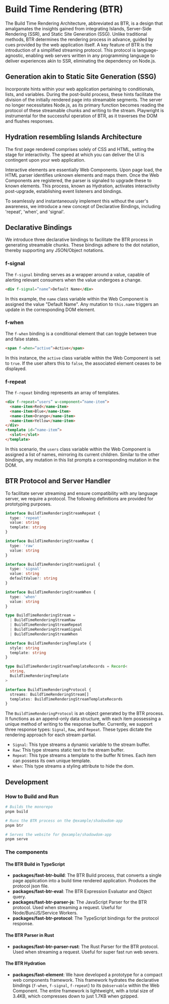# Build Time Rendering (BTR)

The Build Time Rendering Architecture, abbreviated as BTR, is a design that amalgamates the insights gained from integrating Islands, Server-Side Rendering (SSR), and Static Site Generation (SSG). Unlike traditional methods, BTR determines the rendering process in advance, guided by cues provided by the web application itself. A key feature of BTR is the introduction of a simplified streaming protocol. This protocol is language-agnostic, enabling web servers written in any programming language to deliver experiences akin to SSR, eliminating the dependency on Node.js.

## Generation akin to Static Site Generation (SSG)

Incorporate hints within your web application pertaining to conditionals, lists, and variables. During the post-build process, these hints facilitate the division of the initially rendered page into streamable segments. The server no longer necessitates Node.js, as its primary function becomes reading the protocol of these streamable chunks and writing to the stream. Playwright is instrumental for the successful operation of BTR, as it traverses the DOM and flushes responses.

## Hydration resembling Islands Architecture

The first page rendered comprises solely of CSS and HTML, setting the stage for interactivity. The speed at which you can deliver the UI is contingent upon your web application.

Interactive elements are essentially Web Components. Upon page load, the HTML parser identifies unknown elements and maps them. Once the Web Components are registered, the parser is signaled to upgrade these to known elements. This process, known as Hydration, activates interactivity post-upgrade, establishing event listeners and bindings.

To seamlessly and instantaneously implement this without the user's awareness, we introduce a new concept of Declarative Bindings, including 'repeat', 'when', and 'signal'.

## Declarative Bindings

We introduce three declarative bindings to facilitate the BTR process in generating streamable chunks. These bindings adhere to the dot notation, thereby supporting any JSON/Object notations.

### f-signal

The `f-signal` binding serves as a wrapper around a value, capable of alerting relevant consumers when the value undergoes a change.

```html
<div f-signal=”name”>Default Name</div>
```

In this example, the `name` class variable within the Web Component is assigned the value "Default Name". Any mutation to `this.name` triggers an update in the corresponding DOM element.

### f-when

The `f-when` binding is a conditional element that can toggle between true and false states.

```html
<span f-when=”active”>Active</span>
```

In this instance, the `active` class variable within the Web Component is set to `true`. If the user alters this to `false`, the associated element ceases to be displayed.

### f-repeat

The `f-repeat` binding represents an array of templates.

```html
<div f-repeat=”users” w-component=”name-item”>
  <name-item>Red</name-item>
  <name-item>Blue</name-item>
  <name-item>Orange</name-item>
  <name-item>Yellow</name-item>
</div>
<template id=”name-item”>
  <slot></slot>
</template>
```

In this scenario, the `users` class variable within the Web Component is assigned a list of names, mirroring its current children. Similar to the other bindings, any mutation in this list prompts a corresponding mutation in the DOM.

## BTR Protocol and Server Handler

To facilitate server streaming and ensure compatibility with any language server, we require a protocol. The following definitions are provided for prototyping purposes.

```ts
interface BuildTimeRenderingStreamRepeat {
  type: 'repeat'
  value: string
  template: string
}

interface BuildTimeRenderingStreamRaw {
  type: 'raw'
  value: string
}

interface BuildTimeRenderingStreamSignal {
  type: 'signal'
  value: string
  defaultValue?: string
}

interface BuildTimeRenderingStreamWhen {
  type: 'when'
  value: string
}

type BuildTimeRenderingStream =
  | BuildTimeRenderingStreamRaw
  | BuildTimeRenderingStreamRepeat
  | BuildTimeRenderingStreamSignal
  | BuildTimeRenderingStreamWhen

interface BuildTimeRenderingTemplate {
  style: string
  template: string
}

type BuildTimeRenderingStreamTemplateRecords = Record<
  string,
  BuildTimeRenderingTemplate
>

interface BuildTimeRenderingProtocol {
  streams: BuildTimeRenderingStream[]
  templates: BuildTimeRenderingStreamTemplateRecords
}
```

The `BuildTimeRenderingProtocol` is an object generated by the BTR process. It functions as an append-only data structure, with each item possessing a unique method of writing to the response buffer. Currently, we support three response types: `Signal`, `Raw`, and `Repeat`. These types dictate the rendering approach for each stream partial.

- `Signal`: This type streams a dynamic variable to the stream buffer.
- `Raw`: This type streams static text to the stream buffer.
- `Repeat`: This type streams a template to the buffer N times. Each item can possess its own unique template.
- `When`: This type streams a styling attribute to hide the dom.

## Development

### How to Build and Run

```sh
# Builds the monorepo
pnpm build

# Runs the BTR process on the @example/shadowdom-app
pnpm btr

# Serves the website for @example/shadowdom-app
pnpm serve
```

### The components

#### The BTR Build in TypeScript
- **packages/fast-btr-build**: The BTR Build process, that converts a single page application into a build time rendered application. Produces the protocol json file.
- **packages/fast-btr-eval**: The BTR Expression Evaluator and Object query.
- **packages/fast-btr-parser-js**: The JavaScript Parser for the BTR protocol. Used when streaming a request. Useful for Node/Bun/JS/Service Workers.
- **packages/fast-btr-protocol**: The TypeScript bindings for the protocol response.

#### The BTR Parser in Rust
- **packages/fast-btr-parser-rust**: The Rust Parser for the BTR protocol. Used when streaming a request. Useful for super fast run web severs.

#### The BTR Hydration
- **packages/fast-element**: We have developed a prototype for a compact web components framework. This framework hydrates the declarative bindings (`f-when`, `f-signal`, `f-repeat`) to its `@observable` within the Web Component. The entire framework is lightweight, with a total size of 3.4KB, which compresses down to just 1.7KB when gzipped.
